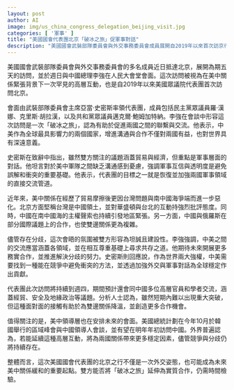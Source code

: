 ```yaml
---
layout: post
author: AI
image: img/us_china_congress_delegation_beijing_visit.jpg
categories: [ '軍事' ]
title: "美國國會代表團北京「破冰之旅」促軍事對話"  
description: "美國國會武裝部隊委員會與外交事務委員會成員展開自2019年以來首次訪京行程，與中國總理李強會面，強調恢復軍事溝通管道以避免衝突，並在經貿、安全及地緣政治議題上尋求務實合作。"  "
---
```

美國國會武裝部隊委員會與外交事務委員會的多名成員近日抵達北京，展開為期五天的訪問，並於週日與中國總理李強在人民大會堂會面。這次訪問被視為在美中關係緊張背景下一次罕見的高層互動，也是自2019年以來美國眾議院代表團首次訪問北京。  

會面由武裝部隊委員會主席亞當·史密斯率領代表團，成員包括民主黨眾議員羅·漢娜、克里斯·胡拉漢，以及共和黨眾議員邁克爾·鮑姆加特納。李強在會談中形容這次訪問是一次「破冰之旅」，認為有助於促進兩國之間的聯繫與交流。他表示，中美作為全球最具影響力的兩個國家，增進溝通與合作不僅對兩國有益，也對世界具有深遠意義。  

史密斯在致辭中指出，雖然雙方關注的議題涵蓋貿易與經濟，但重點是軍事層面的對話。他坦言對於美中軍隊之間缺乏溝通感到憂慮，強調軍事互信與透明度是避免誤解和衝突的重要基礎。他表示，代表團的目標之一就是恢復並加強兩國軍事領域的直接交流管道。  

近年來，美中關係在經歷了貿易摩擦後更因台灣問題與南中國海爭端而進一步惡化。北京方面堅稱台灣是中國領土，並對華盛頓與台北的互動持強烈批評態度。同時，中國在南中國海的主權聲索也持續引發地區緊張。另一方面，中國與俄羅斯在部分國際議題上的合作，也使雙邊關係更為複雜。  

儘管存在分歧，這次會晤的氛圍被雙方形容為坦誠且建設性。李強強調，中美之間的交流應當涵蓋各領域，並在相互尊重基礎上尋求共存之道。他期待未來開展更多務實合作，並推進解決分歧的努力。史密斯則回應說，作為世界兩大強權，中美需要找到一種能在競爭中避免衝突的方法，並透過加強外交與軍事對話為全球穩定作出貢獻。  

代表團此次訪問將持續到週四，期間預計還會同中國多位高層官員和學者交流，涵蓋經貿、安全及地緣政治等議題。分析人士認為，雖然短期內難以出現重大突破，但這種面對面的接觸有助於為雙邊關係降溫，並創造更多合作機會。  

值得關注的是，美中領導層也在安排未來的會面。美國總統計劃在今年10月於韓國舉行的區域峰會與中國領導人會談，並有望在明年年初訪問中國。外界普遍認為，若能延續這種高層互動，將為兩國關係帶來更多穩定因素，儘管競爭與分歧仍將持續存在。  

整體而言，這次美國國會代表團的北京之行不僅是一次外交姿態，也可能成為未來美中關係緩和的重要起點。雙方能否將「破冰之旅」延伸為實質合作，仍需時間檢驗。